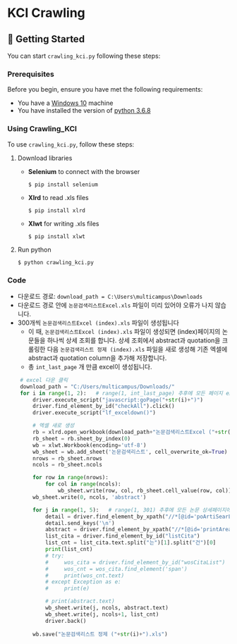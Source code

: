 # KCI Crawling

## 🏃 Getting Started

You can start `crawling_kci.py` following these steps:

### Prerequisites

Before you begin, ensure you have met the following requirements:

- You have a [Windows 10](https://www.microsoft.com/en-us/software-download/windows10) machine
- You have installed the version of [python 3.6.8]()

### Using Crawling_KCI

To use `crawling_kci.py`, follow these steps:

1. Download libraries

   - **Selenium** to connect with the browser

     ```
     $ pip install selenium
     ```

   - **Xlrd** to read .xls files

     ```
     $ pip install xlrd
     ```

   - **Xlwt** for writing .xls files

     ```
     $ pip install xlwt
     ```

2. Run python

   ```
   $ python crawling_kci.py
   ```

### Code

* 다운로드 경로: `download_path = C:\Users\multicampus\Downloads`
* 다운로드 경로 안에 `논문검색리스트Excel.xls`  파일이 미리 있어야 오류가 나지 않습니다.
* 300개씩 `논문검색리스트Excel (index).xls` 파일이 생성됩니다
  * 이 때, `논문검색리스트Excel (index).xls`  파일이 생성되면 (index)페이지의 논문들을 하나씩 상세 조회를 합니다. 상세 조회에서 abstract과 quotation을 크롤링한 다음 `논문검색리스트 정제 (index).xls` 파일을 새로 생성해 기존 엑셀에 abstract과 quotation column을 추가해 저장합니다.
  * 총 `int_last_page` 개 만큼 excel이 생성됩니다. 

```python
    # excel 다운 클릭
    download_path = "C:/Users/multicampus/Downloads/"
    for i in range(1, 2):   # range(1, int_last_page) 추후에 모든 페이지 excel로 출력
        driver.execute_script("javascript:goPage("+str(i)+")")
        driver.find_element_by_id("checkAll").click()
        driver.execute_script("lf_exceldown()")

        # 엑셀 새로 생성
        rb = xlrd.open_workbook(download_path+"논문검색리스트Excel ("+str(i)+").xls")
        rb_sheet = rb.sheet_by_index(0)
        wb = xlwt.Workbook(encoding='utf-8')
        wb_sheet = wb.add_sheet('논문검색리스트', cell_overwrite_ok=True)
        nrows = rb_sheet.nrows
        ncols = rb_sheet.ncols

        for row in range(nrows):
            for col in range(ncols):
                wb_sheet.write(row, col, rb_sheet.cell_value(row, col))
        wb_sheet.write(0, ncols, 'abstract')

        for j in range(1, 5):	# range(1, 301) 추후에 모든 논문 상세페이지에서 abstract 추출
            detail = driver.find_element_by_xpath("//*[@id='poArtiSearList']/table/tbody/tr["+str(j)+"]/td[2]/p/label/a")
            detail.send_keys('\n')
            abstract = driver.find_element_by_xpath("//*[@id='printArea']/div[2]/div[1]/div/p")
            list_cita = driver.find_element_by_id("listCita")
            list_cnt = list_cita.text.split("는")[1].split("건")[0]
            print(list_cnt)
            # try:
            #     wos_cita = driver.find_element_by_id("wosCitaList")
            #     wos_cnt = wos_cita.find_element('span')
            #     print(wos_cnt.text)
            # except Exception as e:
            #     print(e)

            # print(abstract.text)
            wb_sheet.write(j, ncols, abstract.text)
            wb_sheet.write(j, ncols+1, list_cnt)
            driver.back()
            
        wb.save("논문검색리스트 정제 ("+str(i)+").xls")
```


